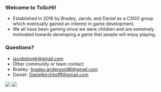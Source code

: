 ### Welcome to ToScHi! ###
* Established in 2016 by Bradey, Jacob, and Daniel as a CSGO group which eventually gained an interest in game development.
* We all have been gaming since we were children and are extremely motivated towards developing a game that people will enjoy playing.


### Questions? ###
 *  jacobstorek@gmail.com
 *  Other community or team contact
 * Bradey- bradey.anderson98@gmail.com
 * Daniel- Danielkirchhofff@gmail.com
 
 <img src="http://www.echoecho.com/rainbow.gif">
<img src="http://www.freeimages.com/photo/helicopter-4-1570765">
